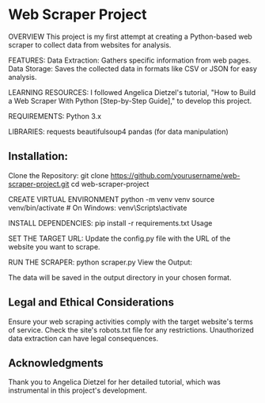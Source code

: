 
# Web Scraper Project

OVERVIEW
This project is my first attempt at creating a Python-based web scraper to collect data from websites for analysis.

FEATURES:
Data Extraction: Gathers specific information from web pages.
Data Storage: Saves the collected data in formats like CSV or JSON for easy analysis.

LEARNING RESOURCES:
I followed Angelica Dietzel's tutorial, "How to Build a Web Scraper With Python [Step-by-Step Guide]," to develop this project.

REQUIREMENTS:
Python 3.x

LIBRARIES:
requests 
beautifulsoup4
pandas (for data manipulation)

## Installation:
Clone the Repository:
git clone https://github.com/yourusername/web-scraper-project.git
cd web-scraper-project

CREATE VIRTUAL ENVIRONMENT
python -m venv venv
source venv/bin/activate  # On Windows: venv\Scripts\activate

INSTALL DEPENDENCIES:
pip install -r requirements.txt
Usage

SET THE TARGET URL:
Update the config.py file with the URL of the website you want to scrape.

RUN THE SCRAPER:
python scraper.py
View the Output:

The data will be saved in the output directory in your chosen format.

## Legal and Ethical Considerations
Ensure your web scraping activities comply with the target website's terms of service. Check the site's robots.txt file for any restrictions. Unauthorized data extraction can have legal consequences.

## Acknowledgments
Thank you to Angelica Dietzel for her detailed tutorial, which was instrumental in this project's development.
